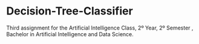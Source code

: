 # Decision-Tree-Classifier
Third assignment for the Artificial Intelligence Class, 2º Year, 2º Semester , Bachelor in Artificial Intelligence and Data Science. 
